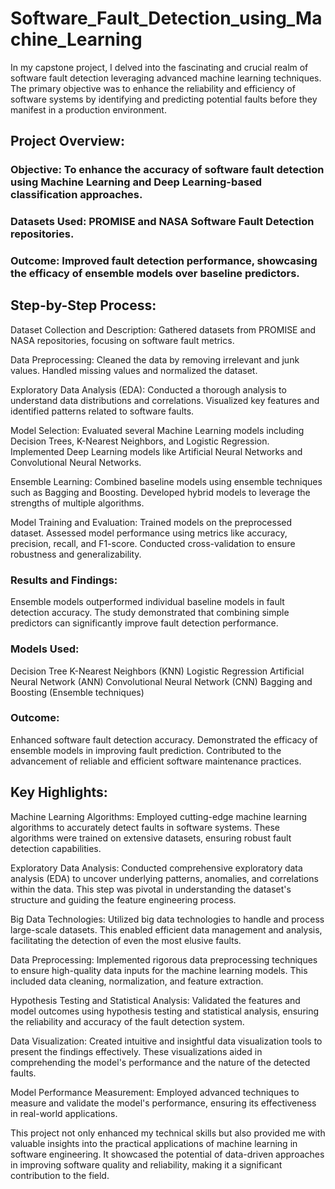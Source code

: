 # Software_Fault_Detection_using_Machine_Learning

In my capstone project, I delved into the fascinating and crucial realm of software fault detection leveraging advanced machine learning techniques. The primary objective was to enhance the reliability and efficiency of software systems by identifying and predicting potential faults before they manifest in a production environment.

## Project Overview:

### Objective: To enhance the accuracy of software fault detection using Machine Learning and Deep Learning-based classification approaches.
### Datasets Used: PROMISE and NASA Software Fault Detection repositories.
### Outcome: Improved fault detection performance, showcasing the efficacy of ensemble models over baseline predictors.

## Step-by-Step Process:

Dataset Collection and Description:
Gathered datasets from PROMISE and NASA repositories, focusing on software fault metrics.

Data Preprocessing:
Cleaned the data by removing irrelevant and junk values.
Handled missing values and normalized the dataset.

Exploratory Data Analysis (EDA):
Conducted a thorough analysis to understand data distributions and correlations.
Visualized key features and identified patterns related to software faults.

Model Selection:
Evaluated several Machine Learning models including Decision Trees, K-Nearest Neighbors, and Logistic Regression.
Implemented Deep Learning models like Artificial Neural Networks and Convolutional Neural Networks.

Ensemble Learning:
Combined baseline models using ensemble techniques such as Bagging and Boosting.
Developed hybrid models to leverage the strengths of multiple algorithms.

Model Training and Evaluation:
Trained models on the preprocessed dataset.
Assessed model performance using metrics like accuracy, precision, recall, and F1-score.
Conducted cross-validation to ensure robustness and generalizability.

### Results and Findings:
Ensemble models outperformed individual baseline models in fault detection accuracy.
The study demonstrated that combining simple predictors can significantly improve fault detection performance.

### Models Used:
Decision Tree
K-Nearest Neighbors (KNN)
Logistic Regression
Artificial Neural Network (ANN)
Convolutional Neural Network (CNN)
Bagging and Boosting (Ensemble techniques)

### Outcome:
Enhanced software fault detection accuracy.
Demonstrated the efficacy of ensemble models in improving fault prediction.
Contributed to the advancement of reliable and efficient software maintenance practices.

## Key Highlights:

Machine Learning Algorithms: Employed cutting-edge machine learning algorithms to accurately detect faults in software systems. These algorithms were trained on extensive datasets, ensuring robust fault detection capabilities.

Exploratory Data Analysis: Conducted comprehensive exploratory data analysis (EDA) to uncover underlying patterns, anomalies, and correlations within the data. This step was pivotal in understanding the dataset's structure and guiding the feature engineering process.

Big Data Technologies: Utilized big data technologies to handle and process large-scale datasets. This enabled efficient data management and analysis, facilitating the detection of even the most elusive faults.

Data Preprocessing: Implemented rigorous data preprocessing techniques to ensure high-quality data inputs for the machine learning models. This included data cleaning, normalization, and feature extraction.

Hypothesis Testing and Statistical Analysis: Validated the features and model outcomes using hypothesis testing and statistical analysis, ensuring the reliability and accuracy of the fault detection system.

Data Visualization: Created intuitive and insightful data visualization tools to present the findings effectively. These visualizations aided in comprehending the model's performance and the nature of the detected faults.

Model Performance Measurement: Employed advanced techniques to measure and validate the model's performance, ensuring its effectiveness in real-world applications.

This project not only enhanced my technical skills but also provided me with valuable insights into the practical applications of machine learning in software engineering. It showcased the potential of data-driven approaches in improving software quality and reliability, making it a significant contribution to the field.
